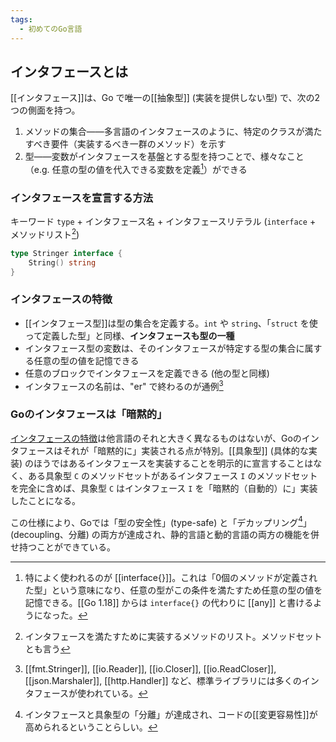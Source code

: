 ```yaml
---
tags:
  - 初めてのGo言語
---
```


## インタフェースとは

[[インタフェース]]は、Go で唯一の[[抽象型]] (実装を提供しない型) で、次の2つの側面を持つ。

1. メソッドの集合――多言語のインタフェースのように、特定のクラスが満たすべき要件（実装するべき一群のメソッド）を示す
2. 型――変数がインタフェースを基盤とする型を持つことで、様々なこと（e.g. 任意の型の値を代入できる変数を定義[^2024-12-24-084804]）ができる

[^2024-12-24-084804]: 特によく使われるのが [[interface{}]]。これは「0個のメソッドが定義された型」という意味になり、任意の型がこの条件を満たすため任意の型の値を記憶できる。[[Go 1.18]] からは `interface{}` の代わりに [[any]] と書けるようになった。

### インタフェースを宣言する方法

キーワード `type` + インタフェース名 + インタフェースリテラル (`interface` + メソッドリスト[^2024-12-24-090105])

[^2024-12-24-090105]: インタフェースを満たすために実装するメソッドのリスト。メソッドセットとも言う

```go
type Stringer interface {
	String() string
}
```

### インタフェースの特徴

- [[インタフェース型]]は型の集合を定義する。`int` や `string`、「`struct` を使って定義した型」と同様、**インタフェースも型の一種**
- インタフェース型の変数は、そのインタフェースが特定する型の集合に属する任意の型の値を記憶できる
- 任意のブロックでインタフェースを定義できる (他の型と同様)
- インタフェースの名前は、"er" で終わるのが通例[^2024-12-24-090230]

[^2024-12-24-090230]: [[fmt.Stringer]], [[io.Reader]], [[io.Closer]], [[io.ReadCloser]], [[json.Marshaler]], [[http.Handler]] など、標準ライブラリには多くのインタフェースが使われている。


### Goのインタフェースは「暗黙的」

[インタフェースの特徴](#インタフェースの特徴)は他言語のそれと大きく異なるものはないが、Goのインタフェースはそれが「暗黙的に」実装される点が特別。[[具象型]] (具体的な実装) のほうではあるインタフェースを実装することを明示的に宣言することはなく、ある具象型 `C` のメソッドセットがあるインタフェース `I` のメソッドセットを完全に含めば、具象型 `C` はインタフェース `I` を「暗黙的（自動的）に」実装したことになる。

この仕様により、Goでは「型の安全性」(type-safe) と「デカップリング[^2024-12-24-091501]」(decoupling、分離) の両方が達成され、静的言語と動的言語の両方の機能を併せ持つことができている。

[^2024-12-24-091501]: インタフェースと具象型の「分離」が達成され、コードの[[変更容易性]]が高められるということらしい。


